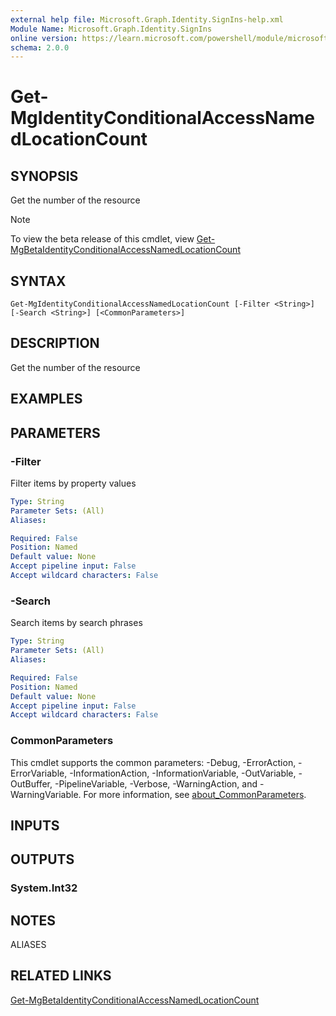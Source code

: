 ```yaml
---
external help file: Microsoft.Graph.Identity.SignIns-help.xml
Module Name: Microsoft.Graph.Identity.SignIns
online version: https://learn.microsoft.com/powershell/module/microsoft.graph.identity.signins/get-mgidentityconditionalaccessnamedlocationcount
schema: 2.0.0
---
```


# Get-MgIdentityConditionalAccessNamedLocationCount

## SYNOPSIS
Get the number of the resource

> [!NOTE]
> To view the beta release of this cmdlet, view [Get-MgBetaIdentityConditionalAccessNamedLocationCount](/powershell/module/Microsoft.Graph.Beta.Identity.SignIns/Get-MgBetaIdentityConditionalAccessNamedLocationCount?view=graph-powershell-beta)

## SYNTAX

```
Get-MgIdentityConditionalAccessNamedLocationCount [-Filter <String>] [-Search <String>] [<CommonParameters>]
```

## DESCRIPTION
Get the number of the resource

## EXAMPLES

## PARAMETERS

### -Filter
Filter items by property values

```yaml
Type: String
Parameter Sets: (All)
Aliases:

Required: False
Position: Named
Default value: None
Accept pipeline input: False
Accept wildcard characters: False
```

### -Search
Search items by search phrases

```yaml
Type: String
Parameter Sets: (All)
Aliases:

Required: False
Position: Named
Default value: None
Accept pipeline input: False
Accept wildcard characters: False
```

### CommonParameters
This cmdlet supports the common parameters: -Debug, -ErrorAction, -ErrorVariable, -InformationAction, -InformationVariable, -OutVariable, -OutBuffer, -PipelineVariable, -Verbose, -WarningAction, and -WarningVariable. For more information, see [about_CommonParameters](http://go.microsoft.com/fwlink/?LinkID=113216).

## INPUTS

## OUTPUTS

### System.Int32
## NOTES

ALIASES

## RELATED LINKS

[Get-MgBetaIdentityConditionalAccessNamedLocationCount](/powershell/module/Microsoft.Graph.Beta.Identity.SignIns/Get-MgBetaIdentityConditionalAccessNamedLocationCount?view=graph-powershell-beta)


